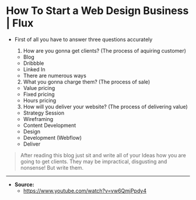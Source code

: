 # **How To Start a Web Design Business | Flux**

- First of all you have to answer three questions accurately

  1. How are you gonna get clients? (The process of aquiring customer)

  - Blog
  - Dribbble
  - Linked In
  - There are numerous ways

  2. What you gonna charge them? (The process of sale)

  - Value pricing
  - Fixed pricing
  - Hours pricing

  3. How will you deliver your website? (The process of delivering value)

  - Strategy Session
  - Wireframing
  - Content Development
  - Design
  - Development (Webflow)
  - Deliver

> After reading this blog just sit and write all of your Ideas how you are going to get clients. They may be impractical, disgusting and nonsense! But write them.

---

- **Source:**
  - https://www.youtube.com/watch?v=vw6QmjPpdy4

